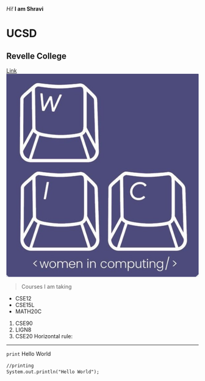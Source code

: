 *Hi!*
**I am Shravi**
# UCSD
## Revelle College
[Link](https://www.google.com/)
![Image](wic.jpg)
> Courses I am taking
* CSE12
* CSE15L
* MATH20C
1. CSE90
2. LIGN8
3. CSE20
Horizontal rule:
---
`print` Hello World
```
//printing
System.out.println("Hello World");
```
